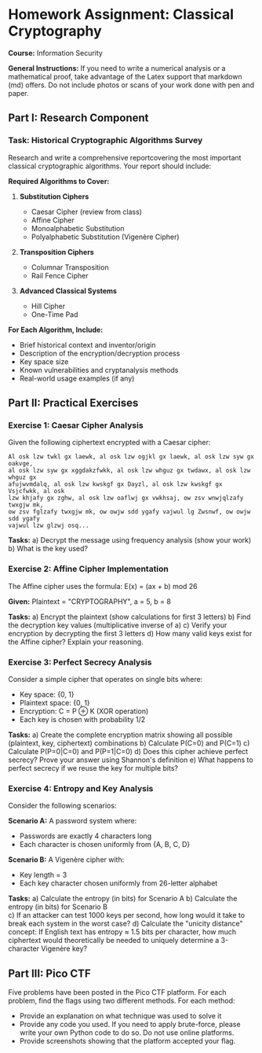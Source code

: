 # Homework Assignment: Classical Cryptography
**Course:** Information Security 

**General Instructions:** If you need to write a numerical analysis or a mathematical proof, take advantage of the Latex support that markdown (md) offers. Do not include photos or scans of your work done with pen and paper. 

## Part I: Research Component

### Task: Historical Cryptographic Algorithms Survey

Research and write a comprehensive reportcovering the most important classical cryptographic algorithms. Your report should include:

**Required Algorithms to Cover:**
1. **Substitution Ciphers**
   - Caesar Cipher (review from class)
   - Affine Cipher
   - Monoalphabetic Substitution
   - Polyalphabetic Substitution (Vigenère Cipher)

2. **Transposition Ciphers**
   - Columnar Transposition
   - Rail Fence Cipher

3. **Advanced Classical Systems**
   - Hill Cipher
   - One-Time Pad

**For Each Algorithm, Include:**
- Brief historical context and inventor/origin
- Description of the encryption/decryption process
- Key space size
- Known vulnerabilities and cryptanalysis methods
- Real-world usage examples (if any)


## Part II: Practical Exercises

### Exercise 1: Caesar Cipher Analysis

Given the following ciphertext encrypted with a Caesar cipher:
```
Al osk lzw twkl gx laewk, al osk lzw ogjkl gx laewk, al osk lzw syw gx oakvge, 
al osk lzw syw gx xggdakzfwkk, al osk lzw whguz gx twdawx, al osk lzw whguz gx 
afujwvmdalq, al osk lzw kwskgf gx Dayzl, al osk lzw kwskgf gx Vsjcfwkk, al osk 
lzw khjafy gx zghw, al osk lzw oaflwj gx vwkhsaj, ow zsv wnwjqlzafy twxgjw mk, 
ow zsv fglzafy twxgjw mk, ow owjw sdd ygafy vajwul lg Zwsnwf, ow owjw sdd ygafy 
vajwul lzw glzwj osq...
```

**Tasks:**
a) Decrypt the message using frequency analysis (show your work)
b) What is the key used?

### Exercise 2: Affine Cipher Implementation

The Affine cipher uses the formula: E(x) = (ax + b) mod 26

**Given:** Plaintext = "CRYPTOGRAPHY", a = 5, b = 8

**Tasks:**
a) Encrypt the plaintext (show calculations for first 3 letters)
b) Find the decryption key values (multiplicative inverse of a)
c) Verify your encryption by decrypting the first 3 letters
d) How many valid keys exist for the Affine cipher? Explain your reasoning.

### Exercise 3: Perfect Secrecy Analysis

Consider a simple cipher that operates on single bits where:
- Key space: {0, 1}
- Plaintext space: {0, 1}  
- Encryption: C = P ⊕ K (XOR operation)
- Each key is chosen with probability 1/2

**Tasks:**
a) Create the complete encryption matrix showing all possible (plaintext, key, ciphertext) combinations
b) Calculate P(C=0) and P(C=1)
c) Calculate P(P=0|C=0) and P(P=1|C=0)
d) Does this cipher achieve perfect secrecy? Prove your answer using Shannon's definition
e) What happens to perfect secrecy if we reuse the key for multiple bits?

### Exercise 4: Entropy and Key Analysis

Consider the following scenarios:

**Scenario A:** A password system where:
- Passwords are exactly 4 characters long
- Each character is chosen uniformly from {A, B, C, D}

**Scenario B:** A Vigenère cipher with:
- Key length = 3
- Each key character chosen uniformly from 26-letter alphabet

**Tasks:**
a) Calculate the entropy (in bits) for Scenario A
b) Calculate the entropy (in bits) for Scenario B  
c) If an attacker can test 1000 keys per second, how long would it take to break each system in the worst case?
d) Calculate the "unicity distance" concept: If English text has entropy ≈ 1.5 bits per character, how much ciphertext would theoretically be needed to uniquely determine a 3-character Vigenère key?


## Part III: Pico CTF

Five problems have been posted in the Pico CTF platform. For each problem, find the flags using two different methods. For each method:
- Provide an explanation on what technique was used to solve it
- Provide any code you used. If you need to apply brute-force, please write your own Python code to do so. Do not use online platforms.
- Provide screenshots showing that the platform accepted your flag.